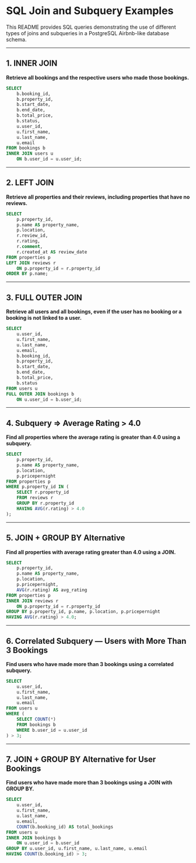 # SQL Join and Subquery Examples

This README provides SQL queries demonstrating the use of different types of joins and subqueries in a PostgreSQL Airbnb-like database schema.

---

## 1. INNER JOIN

**Retrieve all bookings and the respective users who made those bookings.**

```sql
SELECT 
    b.booking_id,
    b.property_id,
    b.start_date,
    b.end_date,
    b.total_price,
    b.status,
    u.user_id,
    u.first_name,
    u.last_name,
    u.email
FROM bookings b
INNER JOIN users u
    ON b.user_id = u.user_id;
```

---

## 2. LEFT JOIN

**Retrieve all properties and their reviews, including properties that have no reviews.**

```sql
SELECT 
    p.property_id,
    p.name AS property_name,
    p.location,
    r.review_id,
    r.rating,
    r.comment,
    r.created_at AS review_date
FROM properties p
LEFT JOIN reviews r
    ON p.property_id = r.property_id
ORDER BY p.name;
```

---

## 3. FULL OUTER JOIN

**Retrieve all users and all bookings, even if the user has no booking or a booking is not linked to a user.**

```sql
SELECT 
    u.user_id,
    u.first_name,
    u.last_name,
    u.email,
    b.booking_id,
    b.property_id,
    b.start_date,
    b.end_date,
    b.total_price,
    b.status
FROM users u
FULL OUTER JOIN bookings b
    ON u.user_id = b.user_id;
```

---

## 4. Subquery => Average Rating > 4.0

**Find all properties where the average rating is greater than 4.0 using a subquery.**

```sql
SELECT 
    p.property_id,
    p.name AS property_name,
    p.location,
    p.pricepernight
FROM properties p
WHERE p.property_id IN (
    SELECT r.property_id
    FROM reviews r
    GROUP BY r.property_id
    HAVING AVG(r.rating) > 4.0
);
```

---

## 5. JOIN + GROUP BY Alternative

**Find all properties with average rating greater than 4.0 using a JOIN.**

```sql
SELECT 
    p.property_id,
    p.name AS property_name,
    p.location,
    p.pricepernight,
    AVG(r.rating) AS avg_rating
FROM properties p
INNER JOIN reviews r
    ON p.property_id = r.property_id
GROUP BY p.property_id, p.name, p.location, p.pricepernight
HAVING AVG(r.rating) > 4.0;
```

---

## 6. Correlated Subquery — Users with More Than 3 Bookings

**Find users who have made more than 3 bookings using a correlated subquery.**

```sql
SELECT 
    u.user_id,
    u.first_name,
    u.last_name,
    u.email
FROM users u
WHERE (
    SELECT COUNT(*)
    FROM bookings b
    WHERE b.user_id = u.user_id
) > 3;
```

---

## 7. JOIN + GROUP BY Alternative for User Bookings

**Find users who have made more than 3 bookings using a JOIN with GROUP BY.**

```sql
SELECT 
    u.user_id,
    u.first_name,
    u.last_name,
    u.email,
    COUNT(b.booking_id) AS total_bookings
FROM users u
INNER JOIN bookings b
    ON u.user_id = b.user_id
GROUP BY u.user_id, u.first_name, u.last_name, u.email
HAVING COUNT(b.booking_id) > 3;
```